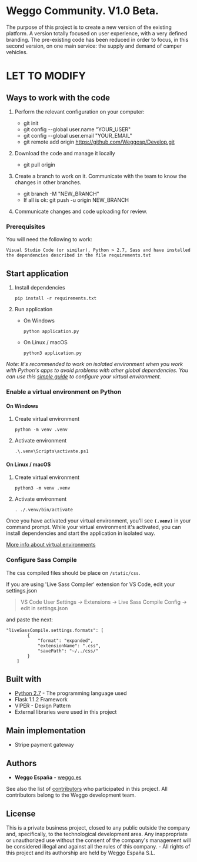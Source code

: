 # Weggo Community. V1.0 Beta.

The purpose of this project is to create a new version of the existing platform. A version totally focused on user experience, with a very defined branding.
The pre-existing code has been reduced in order to focus, in this second version, on one main service: the supply and demand of camper vehicles.

# LET TO MODIFY
## Ways to work with the code

1. Perform the relevant configuration on your computer:

    - git init
    - git config --global user.name "YOUR_USER"
    - git config --global user.email "YOUR_EMAIL"
    - git remote add origin https://github.com/Weggosp/Develop.git

2. Download the code and manage it locally

    - git pull origin <branch>

3. Create a branch to work on it. Communicate with the team to know the changes in other branches.

    - git branch -M "NEW_BRANCH"
    - If all is ok: git push -u origin NEW_BRANCH

4. Communicate changes and code uploading for review.

### Prerequisites

You will need the following to work:

```
Visual Studio Code (or similar), Python > 2.7, Sass and have installed the dependencies described in the file requirements.txt
```
## Start application

1. Install dependencies

	`pip install -r requirements.txt`

2. Run application

	* On Windows

		`python application.py`

	* On Linux / macOS

		`python3 application.py`

_Note: It's recommended to work on isolated environment when you work with Python's apps to avoid problems with other global dependencies. You can use this [simple guide](#enable-a-virtual-environment-on-python) to configure your virtual environment._


### Enable a virtual environment on Python

#### On Windows

1. Create virtual environment

	`python -m venv .venv`

2. Activate environment

    `.\.venv\Scripts\activate.ps1`

#### On Linux / macOS

1. Create virtual environment

	`python3 -m venv .venv`

2. Activate environment

	`. ./.venv/bin/activate`

Once you have activated your virtual environment, you'll see __`(.venv)`__ in your command prompt. While your virtual environment it's activated, you can install dependencies and start the application in isolated way.

[More info about virtual environments](https://docs.python.org/3/library/venv.html)

### Configure Sass Compile

The css compiled files should be place on `/static/css`.

If you are using 'Live Sass Compiler' extension for VS Code, edit your settings.json 

> VS Code User Settings -> Extensions -> Live Sass Compile Config -> edit in settings.json

and paste the next:

```
"liveSassCompile.settings.formats": [
        {
            "format": "expanded",
            "extensionName": ".css",
            "savePath": "~/../css/"
        }
    ]
```

## Built with

* [Python 2.7](https://www.python.org//) - The programming language used
* Flask 1.1.2 Framework
* VIPER - Design Pattern
* External libraries were used in this project

## Main implementation

* Stripe payment gateway

## Authors

* **Weggo España** - [weggo.es](https://weggo.es)

See also the list of [contributors](https://github.com/Weggosp/Develop/contributors) who participated in this project. All contributors belong to the Weggo development team.

## License

This is a private business project, closed to any public outside the company and, specifically, to the technological development area. Any inappropriate or unauthorized use without the consent of the company's management will be considered illegal and against all the rules of this company. - All rights of this project and its authorship are held by Weggo España S.L.

